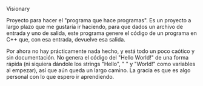 Visionary

Proyecto para hacer el "programa que hace programas". Es un proyecto a largo plazo que me gustaría ir haciendo, para que dados un archivo de entrada y uno de salida, este programa genere el código de un programa en C++ que, con esa entrada, devuelve esa salida.

Por ahora no hay prácticamente nada hecho, y está todo un poco caótico y sin documentación. No genera el código del "Hello World!" de una forma rápida (ni siquiera dándole los strings "Hello", " " y "World!" como variables al empezar), así que aún queda un largo camino. La gracia es que es algo personal con lo que espero ir aprendiendo.
